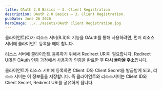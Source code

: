 ```yaml
---
title: OAuth 2.0 Basics – 3. Client Registration
description: OAuth 2.0 Basics – 3. Client Registration.
pubDate: June 26 2026
heroImage: ../../assets/OAuth Client Registration.jpg
---
```


클라이언트(C)가 리소스 서버(R.S)의 기능을 OAuth를 통해 사용하려면, 먼저 리소스 서버에 클라이언트 등록을 해야 합니다.

리소스 서버에 클라이언트 등록하기 위해서 Redirect URI이 필요합니다. Redirect URI은 OAuth 인증 과정에서 사용자가 인증을 완료한 후 **다시 돌아올 주소**입니다.

클라이언트가 리소스 서버에 등록하면 Client ID와 Client Secret을 발급받게 되고, 리소스 서버는 이 정보들을 저장합니다. 즉 클라이언트와 리소스서버는 Client ID와 Client Secret, Redirect URI를 공유하게 됩니다.
